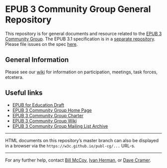 # EPUB 3 Community Group General Repository

This repository is for general documents and resource related to the [EPUB 3 Community Group](https://www.w3.org/community/epub3/). The EPUB 3.1 specification is in a [separate repository](https://github.com/w3c/publ-epub-revision). Please file issues on the spec [here](https://github.com/w3c/publ-epub-revision/issues).

## General Information

Please see our [wiki](https://github.com/w3c/pub-cg/wiki) for information on participation, meetings, task forces, etcetera.

## Useful links

 - [EPUB for Education Draft](https://w3c.github.io/publ-cg/education/epub-education.html)
 - [EPUB 3 Community Group Home Page](https://www.w3.org/community/epub3/)
 - [EPUB 3 Community Group Charter](https://www.w3.org/2017/02/EPUB3CGcharter)
 - [EPUB 3 Community Group Wiki](https://github.com/w3c/pub-cg/wiki)
 - [EPUB 3 Community Group Mailing List Archive](https://lists.w3.org/Archives/Public/public-epub3/)
 

---

HTML documents on this repository’s master branch can also be displayed in a browser via the `https://w3c.github.io/publ-cg/...` URL-s. 

---

For any further help, contact [Bill McCoy](mailto:bmccoy@w3.org), [Ivan Herman](mailto:ivan@w3.org), or [Dave Cramer](mailto:dauwhe@gmail.com).

